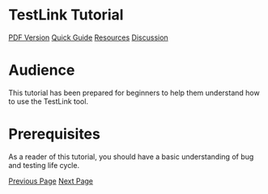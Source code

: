 # TestLink Tutorial
[PDF Version](../testlink/testlink_pdf_version.md)
[Quick Guide](../testlink/testlink_quick_guide.md)
[Resources](../testlink/testlink_useful_resources.md)
[Discussion](../testlink/testlink_discussion.md)

# Audience
This tutorial has been prepared for beginners to help them understand how to use the TestLink tool.

# Prerequisites
As a reader of this tutorial, you should have a basic understanding of bug and testing life cycle.


[Previous Page](../testlink/index.md) [Next Page](../testlink/testlink_introduction.md) 
